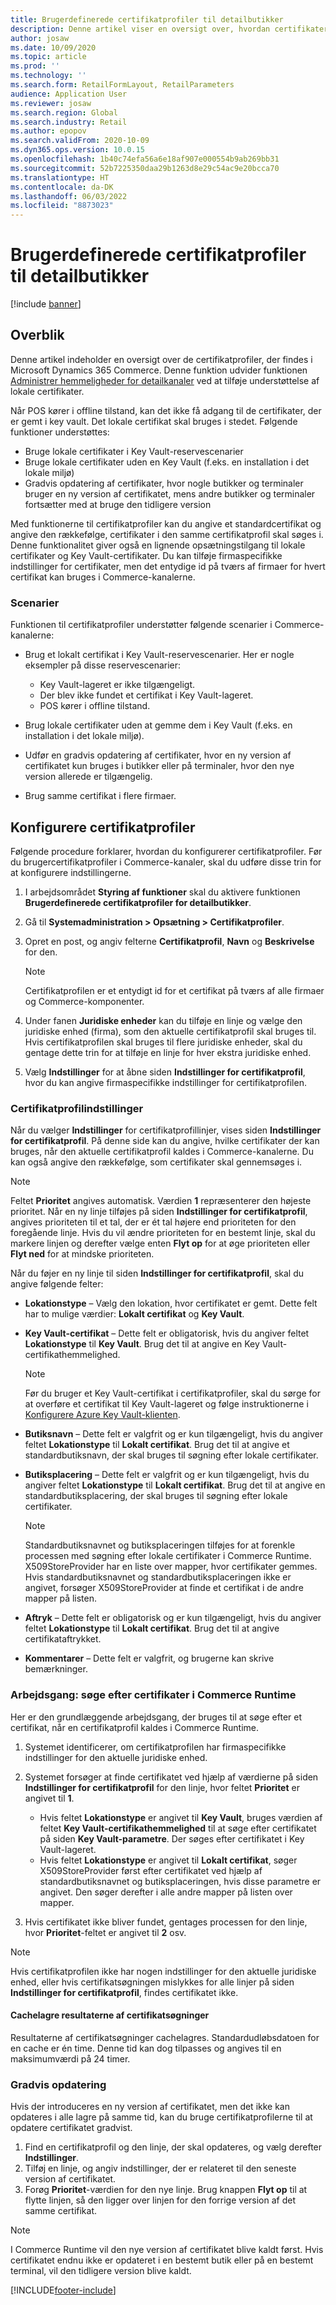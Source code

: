 ```yaml
---
title: Brugerdefinerede certifikatprofiler til detailbutikker
description: Denne artikel viser en oversigt over, hvordan certifikater bruges i detailbutikker.
author: josaw
ms.date: 10/09/2020
ms.topic: article
ms.prod: ''
ms.technology: ''
ms.search.form: RetailFormLayout, RetailParameters
audience: Application User
ms.reviewer: josaw
ms.search.region: Global
ms.search.industry: Retail
ms.author: epopov
ms.search.validFrom: 2020-10-09
ms.dyn365.ops.version: 10.0.15
ms.openlocfilehash: 1b40c74efa56a6e18af907e000554b9ab269bb31
ms.sourcegitcommit: 52b7225350daa29b1263d8e29c54ac9e20bcca70
ms.translationtype: HT
ms.contentlocale: da-DK
ms.lasthandoff: 06/03/2022
ms.locfileid: "8873023"
---
```

# <a name="user-defined-certificate-profiles-for-retail-stores"></a>Brugerdefinerede certifikatprofiler til detailbutikker

[!include [banner](../includes/banner.md)]


## <a name="overview"></a>Overblik

Denne artikel indeholder en oversigt over de certifikatprofiler, der findes i Microsoft Dynamics 365 Commerce. Denne funktion udvider funktionen [Administrer hemmeligheder for detailkanaler](../dev-itpro/manage-secrets.md) ved at tilføje understøttelse af lokale certifikater.

Når POS kører i offline tilstand, kan det ikke få adgang til de certifikater, der er gemt i key vault. Det lokale certifikat skal bruges i stedet. Følgende funktioner understøttes:

- Bruge lokale certifikater i Key Vault-reservescenarier
- Bruge lokale certifikater uden en Key Vault (f.eks. en installation i det lokale miljø)
- Gradvis opdatering af certifikater, hvor nogle butikker og terminaler bruger en ny version af certifikatet, mens andre butikker og terminaler fortsætter med at bruge den tidligere version

Med funktionerne til certifikatprofiler kan du angive et standardcertifikat og angive den rækkefølge, certifikater i den samme certifikatprofil skal søges i. Denne funktionalitet giver også en lignende opsætningstilgang til lokale certifikater og Key Vault-certifikater. Du kan tilføje firmaspecifikke indstillinger for certifikater, men det entydige id på tværs af firmaer for hvert certifikat kan bruges i Commerce-kanalerne.

### <a name="scenarios"></a>Scenarier

Funktionen til certifikatprofiler understøtter følgende scenarier i Commerce-kanalerne:

- Brug et lokalt certifikat i Key Vault-reservescenarier. Her er nogle eksempler på disse reservescenarier:

    - Key Vault-lageret er ikke tilgængeligt.
    - Der blev ikke fundet et certifikat i Key Vault-lageret.
    - POS kører i offline tilstand.

- Brug lokale certifikater uden at gemme dem i Key Vault (f.eks. en installation i det lokale miljø).
- Udfør en gradvis opdatering af certifikater, hvor en ny version af certifikatet kun bruges i butikker eller på terminaler, hvor den nye version allerede er tilgængelig.
- Brug samme certifikat i flere firmaer.

## <a name="set-up-certificate-profiles"></a>Konfigurere certifikatprofiler

Følgende procedure forklarer, hvordan du konfigurerer certifikatprofiler. Før du brugercertifikatprofiler i Commerce-kanaler, skal du udføre disse trin for at konfigurere indstillingerne.

1. I arbejdsområdet **Styring af funktioner** skal du aktivere funktionen **Brugerdefinerede certifikatprofiler for detailbutikker**.
2. Gå til **Systemadministration \> Opsætning \> Certifikatprofiler**.
3. Opret en post, og angiv felterne **Certifikatprofil**, **Navn** og **Beskrivelse** for den.

    > [!NOTE]
    > Certifikatprofilen er et entydigt id for et certifikat på tværs af alle firmaer og Commerce-komponenter.

3. Under fanen **Juridiske enheder** kan du tilføje en linje og vælge den juridiske enhed (firma), som den aktuelle certifikatprofil skal bruges til. Hvis certifikatprofilen skal bruges til flere juridiske enheder, skal du gentage dette trin for at tilføje en linje for hver ekstra juridiske enhed.
4. Vælg **Indstillinger** for at åbne siden **Indstillinger for certifikatprofil**, hvor du kan angive firmaspecifikke indstillinger for certifikatprofilen.

### <a name="certificate-profile-settings"></a>Certifikatprofilindstillinger

Når du vælger **Indstillinger** for certifikatprofillinjer, vises siden **Indstillinger for certifikatprofil**. På denne side kan du angive, hvilke certifikater der kan bruges, når den aktuelle certifikatprofil kaldes i Commerce-kanalerne. Du kan også angive den rækkefølge, som certifikater skal gennemsøges i.

> [!NOTE]
> Feltet **Prioritet** angives automatisk. Værdien **1** repræsenterer den højeste prioritet. Når en ny linje tilføjes på siden **Indstillinger for certifikatprofil**, angives prioriteten til et tal, der er ét tal højere end prioriteten for den foregående linje. Hvis du vil ændre prioriteten for en bestemt linje, skal du markere linjen og derefter vælge enten **Flyt op** for at øge prioriteten eller **Flyt ned** for at mindske prioriteten.

Når du føjer en ny linje til siden **Indstillinger for certifikatprofil**, skal du angive følgende felter:

- **Lokationstype** – Vælg den lokation, hvor certifikatet er gemt. Dette felt har to mulige værdier: **Lokalt certifikat** og **Key Vault**.
- **Key Vault-certifikat** – Dette felt er obligatorisk, hvis du angiver feltet **Lokationstype** til **Key Vault**. Brug det til at angive en Key Vault-certifikathemmelighed.

    > [!NOTE]
    > Før du bruger et Key Vault-certifikat i certifikatprofiler, skal du sørge for at overføre et certifikat til Key Vault-lageret og følge instruktionerne i [Konfigurere Azure Key Vault-klienten](../../finance/localizations/setting-up-azure-key-vault-client.md).

- **Butiksnavn** – Dette felt er valgfrit og er kun tilgængeligt, hvis du angiver feltet **Lokationstype** til **Lokalt certifikat**. Brug det til at angive et standardbutiksnavn, der skal bruges til søgning efter lokale certifikater.
- **Butiksplacering** – Dette felt er valgfrit og er kun tilgængeligt, hvis du angiver feltet **Lokationstype** til **Lokalt certifikat**. Brug det til at angive en standardbutiksplacering, der skal bruges til søgning efter lokale certifikater.

    > [!NOTE]
    > Standardbutiksnavnet og butiksplaceringen tilføjes for at forenkle processen med søgning efter lokale certifikater i Commerce Runtime. X509StoreProvider har en liste over mapper, hvor certifikater gemmes. Hvis standardbutiksnavnet og standardbutiksplaceringen ikke er angivet, forsøger X509StoreProvider at finde et certifikat i de andre mapper på listen.

- **Aftryk** – Dette felt er obligatorisk og er kun tilgængeligt, hvis du angiver feltet **Lokationstype** til **Lokalt certifikat**. Brug det til at angive certifikataftrykket.
- **Kommentarer** – Dette felt er valgfrit, og brugerne kan skrive bemærkninger.

### <a name="workflow-searching-certificates-in-the-commerce-runtime"></a>Arbejdsgang: søge efter certifikater i Commerce Runtime

Her er den grundlæggende arbejdsgang, der bruges til at søge efter et certifikat, når en certifikatprofil kaldes i Commerce Runtime.

1. Systemet identificerer, om certifikatprofilen har firmaspecifikke indstillinger for den aktuelle juridiske enhed.
1. Systemet forsøger at finde certifikatet ved hjælp af værdierne på siden **Indstillinger for certifikatprofil** for den linje, hvor feltet **Prioritet** er angivet til **1**.

    - Hvis feltet **Lokationstype** er angivet til **Key Vault**, bruges værdien af feltet **Key Vault-certifikathemmelighed** til at søge efter certifikatet på siden **Key Vault-parametre**. Der søges efter certifikatet i Key Vault-lageret.
    - Hvis feltet **Lokationstype** er angivet til **Lokalt certifikat**, søger X509StoreProvider først efter certifikatet ved hjælp af standardbutiksnavnet og butiksplaceringen, hvis disse parametre er angivet. Den søger derefter i alle andre mapper på listen over mapper.

1. Hvis certifikatet ikke bliver fundet, gentages processen for den linje, hvor **Prioritet**-feltet er angivet til **2** osv.

> [!NOTE]
> Hvis certifikatprofilen ikke har nogen indstillinger for den aktuelle juridiske enhed, eller hvis certifikatsøgningen mislykkes for alle linjer på siden **Indstillinger for certifikatprofil**, findes certifikatet ikke.

#### <a name="caching-the-results-of-certificate-searches"></a>Cachelagre resultaterne af certifikatsøgninger

Resultaterne af certifikatsøgninger cachelagres. Standardudløbsdatoen for en cache er én time. Denne tid kan dog tilpasses og angives til en maksimumværdi på 24 timer.

### <a name="gradual-update"></a>Gradvis opdatering

Hvis der introduceres en ny version af certifikatet, men det ikke kan opdateres i alle lagre på samme tid, kan du bruge certifikatprofilerne til at opdatere certifikatet gradvist.

1. Find en certifikatprofil og den linje, der skal opdateres, og vælg derefter **Indstillinger**.
1. Tilføj en linje, og angiv indstillinger, der er relateret til den seneste version af certifikatet.
1. Forøg **Prioritet**-værdien for den nye linje. Brug knappen **Flyt op** til at flytte linjen, så den ligger over linjen for den forrige version af det samme certifikat.

> [!NOTE]
> I Commerce Runtime vil den nye version af certifikatet blive kaldt først. Hvis certifikatet endnu ikke er opdateret i en bestemt butik eller på en bestemt terminal, vil den tidligere version blive kaldt.


[!INCLUDE[footer-include](../../includes/footer-banner.md)]
